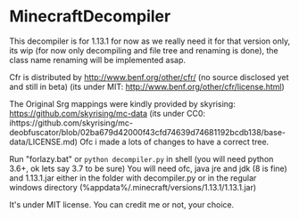# MinecraftDecompiler

This decompiler is for 1.13.1 for now as we really need it for that version only, its wip (for now only decompiling and file tree and renaming is done), the class name renaming will be implemented asap.


Cfr is distributed by http://www.benf.org/other/cfr/ (no source disclosed yet and still in beta) (its under MIT: http://www.benf.org/other/cfr/license.html)


The Original Srg mappings were kindly provided by skyrising: https://github.com/skyrising/mc-data (its under CC0: ihttps://github.com/skyrising/mc-deobfuscator/blob/02ba679d42000f43cfd74639d74681192bcdb138/base-data/LICENSE.md) 
Ofc i made a lots of changes to have a correct tree.

Run "forlazy.bat" or `python decompiler.py` in shell (you will need python 3.6+, ok lets say 3.7 to be sure)
You will need ofc, java jre and jdk (8 is fine) and 1.13.1.jar either in the folder with decompiler.py or in the regular windows directory (%appdata%/.minecraft/versions/1.13.1/1.13.1.jar)


It's under MIT license. You can credit me or not, your choice.
